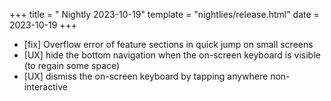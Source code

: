 +++
title = " Nightly 2023-10-19"
template = "nightlies/release.html"
date = 2023-10-19
+++

- [fix] Overflow error of feature sections in quick jump on small screens
- [UX] hide the bottom navigation when the on-screen keyboard is visible (to regain some space)
- [UX] dismiss the on-screen keyboard by tapping anywhere non-interactive

